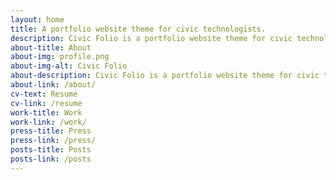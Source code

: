 ```yaml
---
layout: home
title: A portfolio website theme for civic technologists.
description: Civic Folio is a portfolio website theme for civic technologists.
about-title: About
about-img: profile.png
about-img-alt: Civic Folio
about-description: Civic Folio is a portfolio website theme for civic technologists.
about-link: /about/
cv-text: Resumé
cv-link: /resume
work-title: Work
work-link: /work/
press-title: Press
press-link: /press/
posts-title: Posts
posts-link: /posts
---
```

